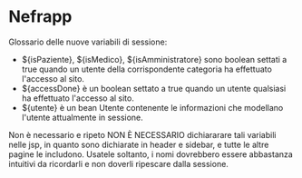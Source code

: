 # Nefrapp

Glossario delle nuove variabili di sessione:
- ${isPaziente}, ${isMedico}, ${isAmministratore} sono boolean settati a true quando un utente della corrispondente categoria ha effettuato l'accesso al sito.
- ${accessDone} è un boolean settato a true quando un utente qualsiasi ha effettuato l'accesso al sito.
- ${utente} è un bean Utente contenente le informazioni che modellano l'utente attualmente in sessione.

Non è necessario e ripeto NON È NECESSARIO dichiararare tali variabili nelle jsp, in quanto sono dichiarate in header e sidebar, e tutte le altre pagine le includono. Usatele soltanto, i nomi dovrebbero essere abbastanza intuitivi da ricordarli e non doverli ripescare dalla sessione.
